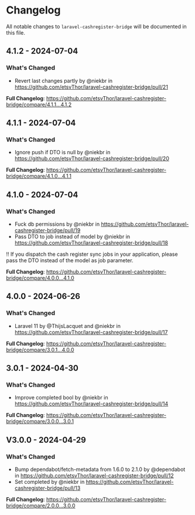 # Changelog

All notable changes to `laravel-cashregister-bridge` will be documented in this file.

## 4.1.2 - 2024-07-04

### What's Changed

* Revert last changes partly by @niekbr in https://github.com/etsvThor/laravel-cashregister-bridge/pull/21

**Full Changelog**: https://github.com/etsvThor/laravel-cashregister-bridge/compare/4.1.1...4.1.2

## 4.1.1 - 2024-07-04

### What's Changed

* Ignore push if DTO is null by @niekbr in https://github.com/etsvThor/laravel-cashregister-bridge/pull/20

**Full Changelog**: https://github.com/etsvThor/laravel-cashregister-bridge/compare/4.1.0...4.1.1

## 4.1.0 - 2024-07-04

### What's Changed

* Fuck db permissions by @niekbr in https://github.com/etsvThor/laravel-cashregister-bridge/pull/19
* Pass DTO to job instead of model by @niekbr in https://github.com/etsvThor/laravel-cashregister-bridge/pull/18

!! If you dispatch the cash register sync jobs in your application, please pass the DTO instead of the model as job parameter.

**Full Changelog**: https://github.com/etsvThor/laravel-cashregister-bridge/compare/4.0.0...4.1.0

## 4.0.0 - 2024-06-26

### What's Changed

* Laravel 11 by @ThijsLacquet and @niekbr in https://github.com/etsvThor/laravel-cashregister-bridge/pull/17

**Full Changelog**: https://github.com/etsvThor/laravel-cashregister-bridge/compare/3.0.1...4.0.0

## 3.0.1 - 2024-04-30

### What's Changed

* Improve completed bool by @niekbr in https://github.com/etsvThor/laravel-cashregister-bridge/pull/14

**Full Changelog**: https://github.com/etsvThor/laravel-cashregister-bridge/compare/3.0.0...3.0.1

## V3.0.0 - 2024-04-29

### What's Changed

* Bump dependabot/fetch-metadata from 1.6.0 to 2.1.0 by @dependabot in https://github.com/etsvThor/laravel-cashregister-bridge/pull/12
* Set completed by @niekbr in https://github.com/etsvThor/laravel-cashregister-bridge/pull/13

**Full Changelog**: https://github.com/etsvThor/laravel-cashregister-bridge/compare/2.0.0...3.0.0
